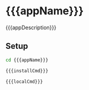 # {{{appName}}}

{{{appDescription}}}

## Setup

```bash
cd {{{appName}}}

{{{installCmd}}}

{{{localCmd}}}
```
